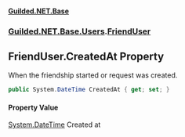 
#### [Guilded.NET.Base](index 'index')
### [Guilded.NET.Base.Users](index#Guilded_NET_Base_Users 'Guilded.NET.Base.Users').[FriendUser](FriendUser 'Guilded.NET.Base.Users.FriendUser')
## FriendUser.CreatedAt Property
When the friendship started or request was created.  
```csharp
public System.DateTime CreatedAt { get; set; }
```

#### Property Value
[System.DateTime](https://docs.microsoft.com/en-us/dotnet/api/System.DateTime 'System.DateTime')
Created at
